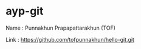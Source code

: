# ayp-git
Name : Punnakhun Prapapattarakhun (TOF)

Link : https://github.com/tofpunnakhun/hello-git.git
